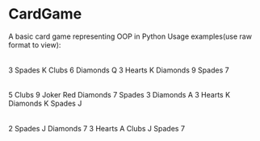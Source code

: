 # CardGame
A basic card game representing OOP in Python
Usage examples(use raw format to view):
######
3
Spades K
Clubs 6
Diamonds Q
3
Hearts K
Diamonds 9
Spades 7
######
######
5
Clubs 9
Joker Red
Diamonds 7
Spades 3
Diamonds A
3
Hearts K
Diamonds K
Spades J
######
######
2
Spades J
Diamonds 7
3
Hearts A
Clubs J
Spades 7
######

